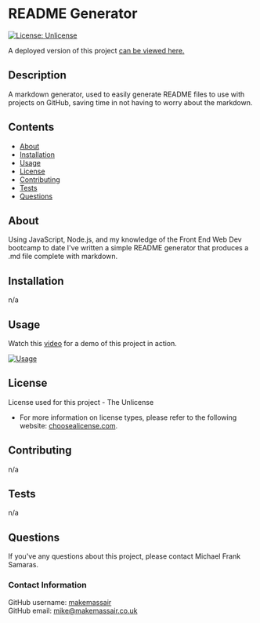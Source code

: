 # README Generator

[![License: Unlicense](https://img.shields.io/badge/license-Unlicense-blue.svg?style=for-the-badge&logo=appveyor)](http://unlicense.org/)

A deployed version of this project [can be viewed here.](https://makemassair.github.io/README-generator/)

## Description
A markdown generator, used to easily generate README files to use with projects on GitHub, saving time in not having to worry about the markdown.

## Contents
- [About](#about)
- [Installation](#installation)
- [Usage](#usage)
- [License](#license)
- [Contributing](#contributing)
- [Tests](#tests)
- [Questions](#questions)

## About
Using JavaScript, Node.js, and my knowledge of the Front End Web Dev bootcamp to date I've written a simple README generator that produces a .md file complete with markdown.

## Installation
n/a

## Usage
Watch this [video](http://www.youtube.com/watch?v=t5MM-ZAI6Wo) for a demo of this project in action.

[![Usage](./screenshot.JPG)](http://www.youtube.com/watch?v=t5MM-ZAI6Wo "Usage")

## License
License used for this project - The Unlicense
* For more information on license types, please refer to the following website: [choosealicense.com](https://choosealicense.com/).

## Contributing
n/a

## Tests
n/a

## Questions

If you've any questions about this project, please contact Michael Frank Samaras.

### Contact Information

GitHub username: [makemassair](https://github.com/makemassair)<br>
GitHub email: <mike@makemassair.co.uk>

